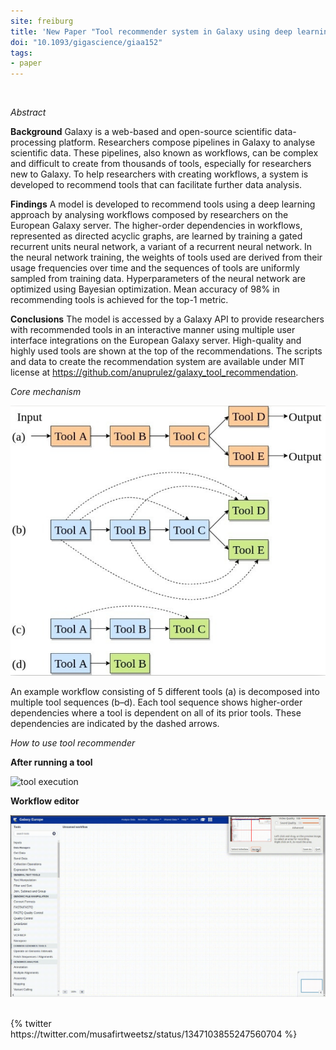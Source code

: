 ```yaml
---
site: freiburg
title: 'New Paper "Tool recommender system in Galaxy using deep learning"'
doi: "10.1093/gigascience/giaa152"
tags:
- paper
---
```


<br>


_Abstract_

__Background__
Galaxy is a web-based and open-source scientific data-processing platform. Researchers compose pipelines in Galaxy to analyse scientific data.
These pipelines, also known as workflows, can be complex and difficult to create from thousands of tools, especially for researchers new to Galaxy.
To help researchers with creating workflows, a system is developed to recommend tools that can facilitate further data analysis.

__Findings__
A model is developed to recommend tools using a deep learning approach by analysing workflows composed by researchers on the European Galaxy server.
The higher-order dependencies in workflows, represented as directed acyclic graphs, are learned by training a gated recurrent units neural network, a variant of a recurrent neural network. 
In the neural network training, the weights of tools used are derived from their usage frequencies over time and the sequences of tools are uniformly sampled from training data. Hyperparameters of the neural network are optimized using Bayesian optimization. Mean accuracy of 98% in recommending tools is achieved for the top-1 metric.

__Conclusions__
The model is accessed by a Galaxy API to provide researchers with recommended tools in an interactive manner using multiple user interface integrations on the European Galaxy server. 
High-quality and highly used tools are shown at the top of the recommendations. 
The scripts and data to create the recommendation system are available under MIT license at https://github.com/anuprulez/galaxy_tool_recommendation.

_Core mechanism_

![Workflow](https://github.com/anuprulez/issues/raw/master/core_mechanism.png)

An example workflow consisting of 5 different tools (a) is decomposed into multiple tool sequences (b–d). Each tool sequence shows higher-order dependencies where a tool is dependent on all of its prior tools. These dependencies are indicated by the dashed arrows.





_How to use tool recommender_

__After running a tool__

![tool execution](https://github.com/anuprulez/issues/raw/master/tool-exe.gif)

__Workflow editor__

![workflow editor](https://github.com/anuprulez/issues/raw/master/wf-exe.gif)

<br>
{% twitter https://twitter.com/musafirtweetsz/status/1347103855247560704 %}
